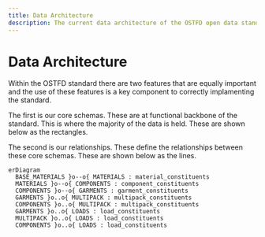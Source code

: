 ```yaml
---
title: Data Architecture
description: The current data architecture of the OSTFD open data standard for the apparel value chain.
---
```


# Data Architecture

Within the OSTFD standard there are two features that are equally important and the use of these features is a key component to correctly implamenting the standard.

The first is our core schemas. These are at functional backbone of the standard. This is where the majority of the data is held. These are shown below as the rectangles.

The second is our relationships. These define the relationships between these core schemas. These are shown below as the lines.

``` mermaid
erDiagram
  BASE_MATERIALS }o--o{ MATERIALS : material_constituents
  MATERIALS }o--o{ COMPONENTS : component_constituents
  COMPONENTS }o--o{ GARMENTS : garment_constituents
  GARMENTS }o..o{ MULTIPACK : multipack_constituents
  COMPONENTS }o..o{ MULTIPACK : multipack_constituents
  GARMENTS }o..o{ LOADS : load_constituents
  MULTIPACK }o..o{ LOADS : load_constituents
  COMPONENTS }o..o{ LOADS : load_constituents
```
